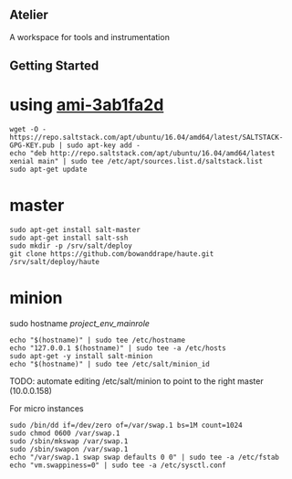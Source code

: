 
Atelier
---

A workspace for tools and instrumentation


Getting Started
---

# using [ami-3ab1fa2d](https://console.aws.amazon.com/ec2/home?region=us-east-1#launchAmi=ami-3ab1fa2d)

```
wget -O - https://repo.saltstack.com/apt/ubuntu/16.04/amd64/latest/SALTSTACK-GPG-KEY.pub | sudo apt-key add -
echo "deb http://repo.saltstack.com/apt/ubuntu/16.04/amd64/latest xenial main" | sudo tee /etc/apt/sources.list.d/saltstack.list
sudo apt-get update
```

# master

```
sudo apt-get install salt-master
sudo apt-get install salt-ssh
sudo mkdir -p /srv/salt/deploy
git clone https://github.com/bowanddrape/haute.git /srv/salt/deploy/haute
```

# minion


sudo hostname _project_env_mainrole_
```
echo "$(hostname)" | sudo tee /etc/hostname
echo "127.0.0.1 $(hostname)" | sudo tee -a /etc/hosts
sudo apt-get -y install salt-minion
echo "$(hostname)" | sudo tee /etc/salt/minion_id
```
TODO: automate editing /etc/salt/minion to point to the right master (10.0.0.158)

For micro instances
```
sudo /bin/dd if=/dev/zero of=/var/swap.1 bs=1M count=1024
sudo chmod 0600 /var/swap.1
sudo /sbin/mkswap /var/swap.1
sudo /sbin/swapon /var/swap.1
echo "/var/swap.1 swap swap defaults 0 0" | sudo tee -a /etc/fstab
echo "vm.swappiness=0" | sudo tee -a /etc/sysctl.conf
```
